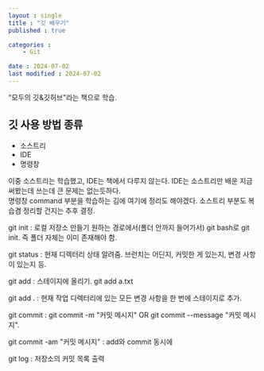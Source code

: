 ```yaml
---
layout : single
title : "깃 배우기"
published : true

categories : 
    - Git

date : 2024-07-02
last modified : 2024-07-02
---
```

"모두의 깃&깃허브"라는 책으로 학습.

## 깃 사용 방법 종류
+ 소스트리
+ IDE
+ 명령창

이중 소스트리는 학습했고, IDE는 책에서 다루지 않는다. IDE는 소스트리만 배운 지금 써봤는데 쓰는데 큰 문제는 없는듯하다.  
명령창 command 부분을 학습하는 김에 여기에 정리도 해야겠다. 소스트리 부분도 복습겸 정리할 건지는 추후 결정.

git init : 로컬 저장소 만들기
원하는 경로에서(폴더 안까지 들어가서) git bash로 git init. 즉 폴더 자체는 이미 존재해야 함.

git status : 현재 디렉터리 상태 알려줌. 브런치는 어딘지, 커밋한 게 있는지, 변경 사항이 있는지 등.

git add : 스테이지에 올리기. git add a.txt

git add . : 현재 작업 디렉터리에 있는 모든 변경 사항을 한 번에 스테이지로 추가.

git commit : git commit -m "커밋 메시지" OR git commit --message "커밋 메시지".

git commit -am "커밋 메시지" : add와 commit 동시에

git log : 저장소의 커밋 목록 출력
